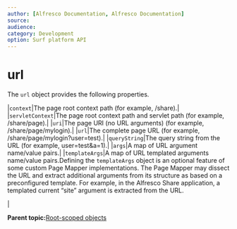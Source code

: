 ```yaml
---
author: [Alfresco Documentation, Alfresco Documentation]
source: 
audience: 
category: Development
option: Surf platform API
---
```


# url

The `url` object provides the following properties.

|`context`|The page root context path \(for example, /share\).|
|`servletContext`|The page root context path and servlet path \(for example, /share/page\).|
|`uri`|The page URI \(no URL arguments\) \(for example, /share/page/mylogin\).|
|`url`|The complete page URL \(for example, /share/page/mylogin?user=test\).|
|`queryString`|The query string from the URL \(for example, user=test&a=1\).|
|`args`|A map of URL argument name/value pairs.|
|`templateArgs`|A map of URL templated arguments name/value pairs.Defining the `templateArgs` object is an optional feature of some custom Page Mapper implementations. The Page Mapper may dissect the URL and extract additional arguments from its structure as based on a preconfigured template. For example, in the Alfresco Share application, a templated current “site” argument is extracted from the URL.

|

**Parent topic:**[Root-scoped objects](../references/APISurf-rootscoped.md)

